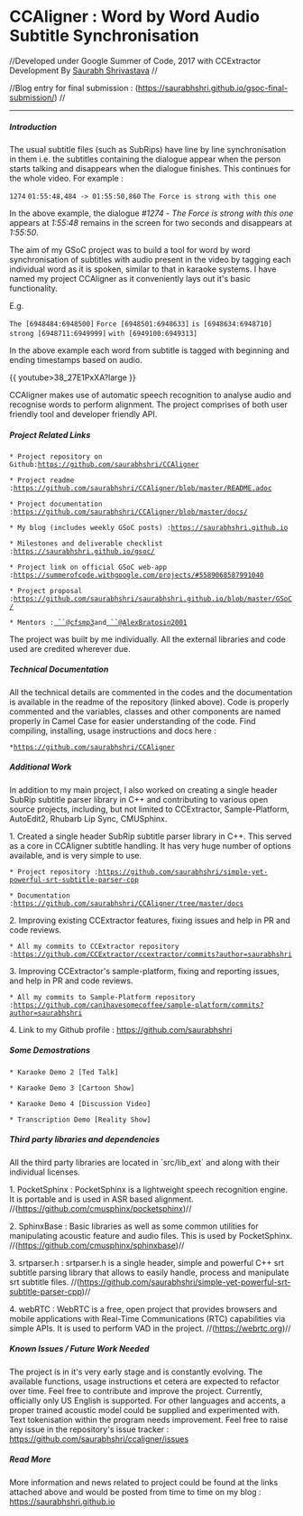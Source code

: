 # CCAligner : Word by Word Audio Subtitle Synchronisation

//Developed under Google Summer of Code, 2017 with CCExtractor
Development By [Saurabh
Shrivastava](https://github.com/saurabhshri) //

//Blog entry for final submission :
(https://saurabhshri.github.io/gsoc-final-submission/) //

------------------------------------------------------------------------

##### Introduction

The usual subtitle files (such as SubRips) have line by line
synchronisation in them i.e. the subtitles containing the dialogue
appear when the person starts talking and disappears when the dialogue
finishes. This continues for the whole video. For example :

`1274` `01:55:48,484 -> 01:55:50,860`
`The Force is strong with this one`

In the above example, the dialogue *\#1274* - *The Force is strong with
this one* appears at *1:55:48* remains in the screen for two seconds and
disappears at *1:55:50*.

The aim of my GSoC project was to build a tool for word by word
synchronisation of subtitles with audio present in the video by tagging
each individual word as it is spoken, similar to that in karaoke
systems. I have named my project CCAligner as it conveniently lays out
it's basic functionality.

E.g.

`The [6948484:6948500]` `Force [6948501:6948633]` `is [6948634:6948710]`
`strong [6948711:6949999]` `with [6949100:6949313]`

In the above example each word from subtitle is tagged with beginning
and ending timestamps based on audio.

{{ youtube\>38\_27E1PxXA?large }} 

CCAligner makes use of automatic speech recognition to analyse audio and
recognise words to perform alignment. The project comprises of both user
friendly tool and developer friendly API.

##### Project Related Links

` * Project repository on Github: `[`https://github.com/saurabhshri/CCAligner`](https://github.com/saurabhshri/CCAligner)

` * Project readme : `[`https://github.com/saurabhshri/CCAligner/blob/master/README.adoc`](https://github.com/saurabhshri/CCAligner/blob/master/README.adoc)

` * Project documentation : `[`https://github.com/saurabhshri/CCAligner/blob/master/docs/`](https://github.com/saurabhshri/CCAligner/blob/master/docs/)

` * My blog (includes weekly GSoC posts) : `[`https://saurabhshri.github.io`](https://saurabhshri.github.io)

` * Milestones and deliverable checklist : `[`https://saurabhshri.github.io/gsoc/`](https://saurabhshri.github.io/gsoc/)

` * Project link on official GSoC web-app : `[`https://summerofcode.withgoogle.com/projects/#5589068587991040`](https://summerofcode.withgoogle.com/projects/#5589068587991040)

` * Project proposal : `[`https://github.com/saurabhshri/saurabhshri.github.io/blob/master/GSoC/`](https://github.com/saurabhshri/saurabhshri.github.io/blob/master/GSoC/)

` * Mentors : `[` ``@cfsmp3`](https://github.com/cfsmp3)` and `[` ``@AlexBratosin2001`](https://github.com/AlexBratosin2001)

The project was built by me individually. All the external libraries and
code used are credited wherever due.

##### Technical Documentation

All the technical details are commented in the codes and the
documentation is available in the readme of the repository (linked
above). Code is properly commented and the variables, classes and other
components are named properly in Camel Case for easier understanding of
the code. Find compiling, installing, usage instructions and docs here :

` * `[`https://github.com/saurabhshri/CCAligner`](https://github.com/saurabhshri/CCAligner)

##### Additional Work

In addition to my main project, I also worked on creating a single
header SubRip subtitle parser library in C++ and contributing to various
open source projects, including, but not limited to CCExtractor,
Sample-Platform, AutoEdit2, Rhubarb Lip Sync, CMUSphinx.

1\. Created a single header SubRip subtitle parser library in C++. This
served as a core in CCAligner subtitle handling. It has very huge number
of options available, and is very simple to use.

` * Project repository : `[`https://github.com/saurabhshri/simple-yet-powerful-srt-subtitle-parser-cpp`](https://github.com/saurabhshri/simple-yet-powerful-srt-subtitle-parser-cpp)

` * Documentation : `[`https://github.com/saurabhshri/CCAligner/tree/master/docs`](https://github.com/saurabhshri/CCAligner/tree/master/docs)

2\. Improving existing CCExtractor features, fixing issues and help in PR
and code reviews.

` * All my commits to CCExtractor repository : `[`https://github.com/CCExtractor/ccextractor/commits?author=saurabhshri`](https://github.com/CCExtractor/ccextractor/commits?author=saurabhshri)

3\. Improving CCExtractor's sample-platform, fixing and reporting
issues, and help in PR and code reviews.

` * All my commits to Sample-Platform repository : `[`https://github.com/canihavesomecoffee/sample-platform/commits?author=saurabhshri`](https://github.com/canihavesomecoffee/sample-platform/commits?author=saurabhshri)

4\. Link to my Github profile : <https://github.com/saurabhshri>

##### Some Demostrations

` * Karaoke Demo 2 [Ted Talk]  `



` * Karaoke Demo 3 [Cartoon Show]  `



` * Karaoke Demo 4 [Discussion Video]  `



` * Transcription Demo [Reality Show]  `



##### Third party libraries and dependencies

All the third party libraries are located in \`src/lib\_ext\` and along
with their individual licenses.

1\. PocketSphinx : PocketSphinx is a lightweight speech recognition
engine. It is portable and is used in ASR based alignment.
//(https://github.com/cmusphinx/pocketsphinx)//

2\. SphinxBase : Basic libraries as well as some common utilities for
manipulating acoustic feature and audio files. This is used by
PocketSphinx. //(https://github.com/cmusphinx/sphinxbase)//

3\. srtparser.h : srtparser.h is a single header, simple and powerful C++
srt subtitle parsing library that allows to easily handle, process and
manipulate srt subtitle files.
//(https://github.com/saurabhshri/simple-yet-powerful-srt-subtitle-parser-cpp)//

4\. webRTC : WebRTC is a free, open project that provides browsers and
mobile applications with Real-Time Communications (RTC) capabilities via
simple APIs. It is used to perform VAD in the project.
//(https://webrtc.org)//

##### Known Issues / Future Work Needed

The project is in it's very early stage and is constantly evolving. The
available functions, usage instructions et cetera are expected to
refactor over time. Feel free to contribute and improve the project.
Currently, officially only US English is supported. For other languages
and accents, a proper trained acoustic model could be supplied and
experimented with. Text tokenisation within the program needs
improvement. Feel free to raise any issue in the repository's issue
tracker : <https://github.com/saurabhshri/ccaligner/issues>

##### Read More

More information and news related to project could be found at the links
attached above and would be posted from time to time on my blog :
<https://saurabhshri.github.io>
